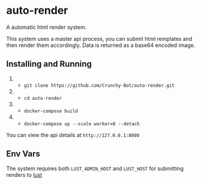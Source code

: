 # auto-render
A automatic html render system.

This system uses a master api process, you can submit html remplates and then render them accordingly. Data is returned as a base64 encoded image.

## Installing and Running
1) - `git clone https://github.com/Crunchy-Bot/auto-render.git`
2) - `cd auto-render`
3) - `docker-compose build`
4) - `docker-compose up --scale worker=8 --detach`

You can view the api details at `http://127.0.0.1:8000`

## Env Vars
The system requires both `LUST_ADMIN_HOST` and `LUST_HOST` for submitting renders to [lust](https://github.com/chillfish8/lust)
